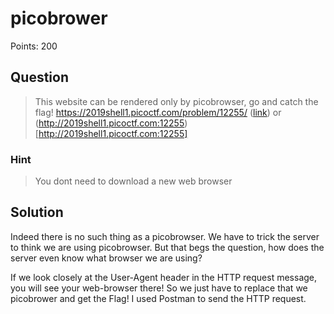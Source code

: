 # picobrower

Points: 200

## Question

> This website can be rendered only by picobrowser, go and catch the flag! https://2019shell1.picoctf.com/problem/12255/ ([link](https://2019shell1.picoctf.com/problem/12255/)) or (http://2019shell1.picoctf.com:12255)[http://2019shell1.picoctf.com:12255]

### Hint

> You dont need to download a new web browser

## Solution

Indeed there is no such thing as a picobrowser. We have to trick the server to think we are using picobrowser. But that begs the question, how does the server even know what browser we are using?

If we look closely at the User-Agent header in the HTTP request message, you will see your web-browser there! So we just have to replace that we picobrower and get the Flag! I used Postman to send the HTTP request.
